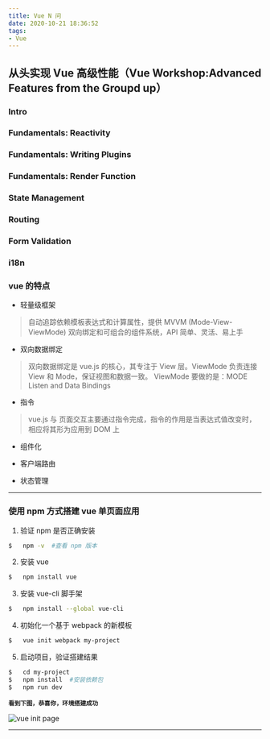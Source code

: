 ```yaml
---
title: Vue N 问
date: 2020-10-21 18:36:52
tags:
- Vue
---
```


## 从头实现 Vue 高级性能（Vue Workshop:Advanced Features from the Groupd up）
### Intro
### Fundamentals: Reactivity
### Fundamentals: Writing Plugins
### Fundamentals: Render Function
### State Management
### Routing
### Form Validation
### i18n

### vue 的特点

* 轻量级框架
> 自动追踪依赖模板表达式和计算属性，提供 MVVM (Mode-View-ViewMode) 双向绑定和可组合的组件系统，API 简单、灵活、易上手

* 双向数据绑定
> 双向数据绑定是 vue.js 的核心，其专注于 View 层。ViewMode 负责连接 View 和 Mode，保证视图和数据一致。 ViewMode 要做的是：MODE Listen and Data Bindings

* 指令
> vue.js 与 页面交互主要通过指令完成，指令的作用是当表达式值改变时，相应将其形为应用到 DOM 上

* 组件化

* 客户端路由

* 状态管理

<!--more-->
---

### 使用 npm 方式搭建 vue 单页面应用
1.  验证 npm 是否正确安装
```bash
$   npm -v  #查看 npm 版本
```
2.  安装 vue
```bash
$   npm install vue
```
3.  安装 vue-cli 脚手架
```bash
$   npm install --global vue-cli
```
4.  初始化一个基于 webpack 的新模板
```bash
$   vue init webpack my-project
```
5.  启动项目，验证搭建结果
```bash
$   cd my-project
$   npm install  #安装依赖包
$   npm run dev
```
  **`看到下图，恭喜你，环境搭建成功`**

![vue init page](https://www.runoob.com/wp-content/uploads/2017/01/56219E04-D156-43EC-AC59-BFE7E38A62C3.jpg)

---
